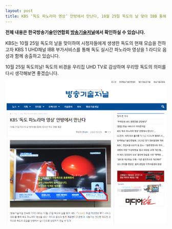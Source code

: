 ```yaml
---
layout: post
title: KBS ‘독도 파노라마 영상’ 안방에서 만난다, 10월 25일 독도의 날 맞아 IBB 통해 24시간 독도 현황 제공
---
```


**전체 내용은 한국방송기술인연합회 [방송기술저널](http://journal.kobeta.com/kbs-%eb%8f%85%eb%8f%84-%ed%8c%8c%eb%85%b8%eb%9d%bc%eb%a7%88-%ec%98%81%ec%83%81-%ec%95%88%eb%b0%a9%ec%97%90%ec%84%9c-%eb%a7%8c%eb%82%9c%eb%8b%a4/)에서 확인하실 수 있습니다.**

KBS는 10월 25일 독도의 날을 맞이하여 시청자들에게 생생한 독도의 현재 모습을 전하고자 KBS 1 UHD채널 IBB 부가서비스를 통해 독도 실시간 파노라마 영상을 1 라디오 음성과 함께 송출하고 있습니다. 

10월 25일 독도의날! 
독도의 비경을 우리집 UHD TV로 감상하며 우리땅 독도의 의미를 다시 생각해보면 좋겠습니다.

![그림](/images/IBB_DOKDO.png)
